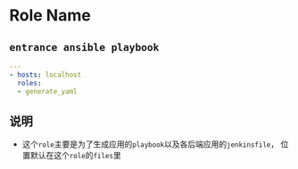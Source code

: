 Role Name
=========

##  `entrance ansible playbook`

```yaml
---
- hosts: localhost
  roles:
  - generate_yaml

```

## 说明

- 这个`role`主要是为了生成应用的`playbook`以及各后端应用的`jenkinsfile`， 位置默认在这个`role`的`files`里


